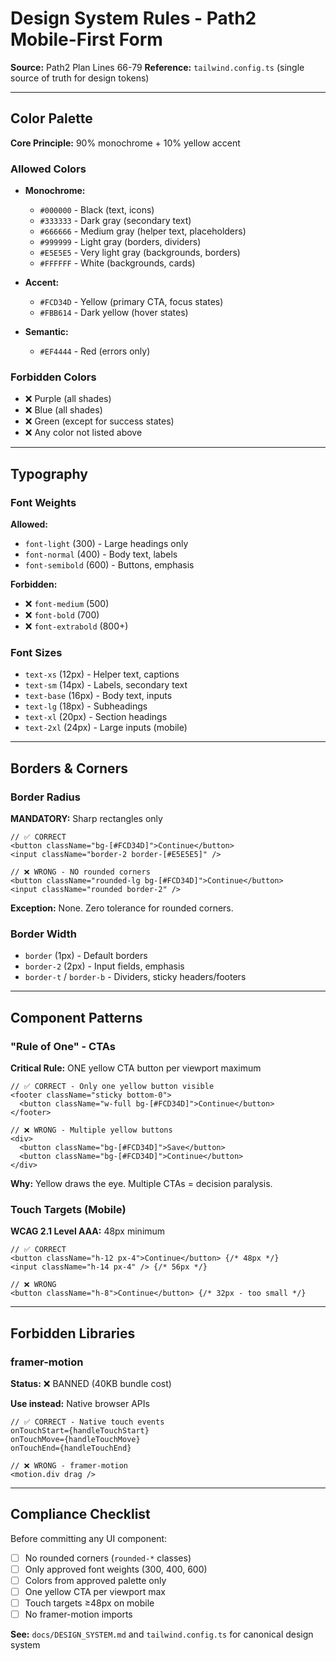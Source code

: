 # Design System Rules - Path2 Mobile-First Form

**Source:** Path2 Plan Lines 66-79
**Reference:** `tailwind.config.ts` (single source of truth for design tokens)

---

## Color Palette

**Core Principle:** 90% monochrome + 10% yellow accent

### Allowed Colors
- **Monochrome:**
  - `#000000` - Black (text, icons)
  - `#333333` - Dark gray (secondary text)
  - `#666666` - Medium gray (helper text, placeholders)
  - `#999999` - Light gray (borders, dividers)
  - `#E5E5E5` - Very light gray (backgrounds, borders)
  - `#FFFFFF` - White (backgrounds, cards)

- **Accent:**
  - `#FCD34D` - Yellow (primary CTA, focus states)
  - `#FBB614` - Dark yellow (hover states)

- **Semantic:**
  - `#EF4444` - Red (errors only)

### Forbidden Colors
- ❌ Purple (all shades)
- ❌ Blue (all shades)
- ❌ Green (except for success states)
- ❌ Any color not listed above

---

## Typography

### Font Weights

**Allowed:**
- `font-light` (300) - Large headings only
- `font-normal` (400) - Body text, labels
- `font-semibold` (600) - Buttons, emphasis

**Forbidden:**
- ❌ `font-medium` (500)
- ❌ `font-bold` (700)
- ❌ `font-extrabold` (800+)

### Font Sizes
- `text-xs` (12px) - Helper text, captions
- `text-sm` (14px) - Labels, secondary text
- `text-base` (16px) - Body text, inputs
- `text-lg` (18px) - Subheadings
- `text-xl` (20px) - Section headings
- `text-2xl` (24px) - Large inputs (mobile)

---

## Borders & Corners

### Border Radius
**MANDATORY:** Sharp rectangles only

```tsx
// ✅ CORRECT
<button className="bg-[#FCD34D]">Continue</button>
<input className="border-2 border-[#E5E5E5]" />

// ❌ WRONG - NO rounded corners
<button className="rounded-lg bg-[#FCD34D]">Continue</button>
<input className="rounded border-2" />
```

**Exception:** None. Zero tolerance for rounded corners.

### Border Width
- `border` (1px) - Default borders
- `border-2` (2px) - Input fields, emphasis
- `border-t` / `border-b` - Dividers, sticky headers/footers

---

## Component Patterns

### "Rule of One" - CTAs
**Critical Rule:** ONE yellow CTA button per viewport maximum

```tsx
// ✅ CORRECT - Only one yellow button visible
<footer className="sticky bottom-0">
  <button className="w-full bg-[#FCD34D]">Continue</button>
</footer>

// ❌ WRONG - Multiple yellow buttons
<div>
  <button className="bg-[#FCD34D]">Save</button>
  <button className="bg-[#FCD34D]">Continue</button>
</div>
```

**Why:** Yellow draws the eye. Multiple CTAs = decision paralysis.

### Touch Targets (Mobile)
**WCAG 2.1 Level AAA:** 48px minimum

```tsx
// ✅ CORRECT
<button className="h-12 px-4">Continue</button> {/* 48px */}
<input className="h-14 px-4" /> {/* 56px */}

// ❌ WRONG
<button className="h-8">Continue</button> {/* 32px - too small */}
```

---

## Forbidden Libraries

### framer-motion
**Status:** ❌ BANNED (40KB bundle cost)

**Use instead:** Native browser APIs
```tsx
// ✅ CORRECT - Native touch events
onTouchStart={handleTouchStart}
onTouchMove={handleTouchMove}
onTouchEnd={handleTouchEnd}

// ❌ WRONG - framer-motion
<motion.div drag />
```

---

## Compliance Checklist

Before committing any UI component:

- [ ] No rounded corners (`rounded-*` classes)
- [ ] Only approved font weights (300, 400, 600)
- [ ] Colors from approved palette only
- [ ] One yellow CTA per viewport max
- [ ] Touch targets ≥48px on mobile
- [ ] No framer-motion imports

**See:** `docs/DESIGN_SYSTEM.md` and `tailwind.config.ts` for canonical design system
